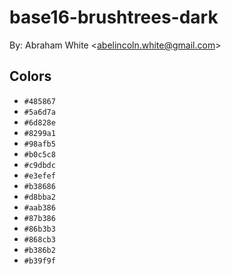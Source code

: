 # base16-brushtrees-dark

By: Abraham White &lt;abelincoln.white@gmail.com&gt;

## Colors

* `#485867`
* `#5a6d7a`
* `#6d828e`
* `#8299a1`
* `#98afb5`
* `#b0c5c8`
* `#c9dbdc`
* `#e3efef`
* `#b38686`
* `#d8bba2`
* `#aab386`
* `#87b386`
* `#86b3b3`
* `#868cb3`
* `#b386b2`
* `#b39f9f`
